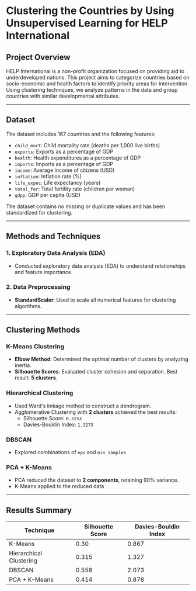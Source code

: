 # Clustering the Countries by Using Unsupervised Learning for HELP International

## Project Overview
HELP International is a non-profit organization focused on providing aid to underdeveloped nations. This project aims to categorize countries based on socio-economic and health factors to identify priority areas for intervention. Using clustering techniques, we analyze patterns in the data and group countries with similar developmental attributes.

---

## Dataset
The dataset includes 167 countries and the following features:

- `child_mort`: Child mortality rate (deaths per 1,000 live births)
- `exports`: Exports as a percentage of GDP
- `health`: Health expenditures as a percentage of GDP
- `imports`: Imports as a percentage of GDP
- `income`: Average income of citizens (USD)
- `inflation`: Inflation rate (%)
- `life_expec`: Life expectancy (years)
- `total_fer`: Total fertility rate (children per woman)
- `gdpp`: GDP per capita (USD)

The dataset contains no missing or duplicate values and has been standardized for clustering.

---

## Methods and Techniques

### 1. Exploratory Data Analysis (EDA)
- Conducted exploratory data analysis (EDA) to understand relationships and feature importance.

### 2. Data Preprocessing
- **StandardScaler**: Used to scale all numerical features for clustering algorithms.

---

## Clustering Methods

### K-Means Clustering
- **Elbow Method**: Determined the optimal number of clusters by analyzing inertia.
- **Silhouette Scores**: Evaluated cluster cohesion and separation. Best result: **5 clusters**.

### Hierarchical Clustering
- Used Ward's linkage method to construct a dendrogram.
- Agglomerative Clustering with **2 clusters** achieved the best results:
  - Silhouette Score: `0.3153`
  - Davies-Bouldin Index: `1.3273`

### DBSCAN
- Explored combinations of `eps` and `min_samples`

### PCA + K-Means
- PCA reduced the dataset to **2 components**, retaining 90% variance.
- K-Means applied to the reduced data
  
---

## Results Summary

| Technique                | Silhouette Score | Davies-Bouldin Index |
|--------------------------|------------------|----------------------|
| K-Means                  | 0.30             | 0.867                |
| Hierarchical Clustering  | 0.315            | 1.327                |
| DBSCAN                   | 0.558            | 2.073                |
| PCA + K-Means            | 0.414            | 0.878                |


